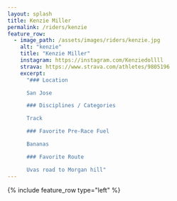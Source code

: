 ```yaml
---
layout: splash
title: Kenzie Miller
permalink: /riders/kenzie
feature_row:
  - image_path: /assets/images/riders/kenzie.jpg
    alt: "kenzie"
    title: "Kenzie Miller"
    instagram: https://instagram.com/Kenziedollll
    strava: https://www.strava.com/athletes/9805196
    excerpt:
      "### Location

      San Jose

      ### Disciplines / Categories

      Track

      ### Favorite Pre-Race Fuel

      Bananas

      ### Favorite Route

      Uvas road to Morgan hill"
---
```


{% include feature_row type="left" %}
